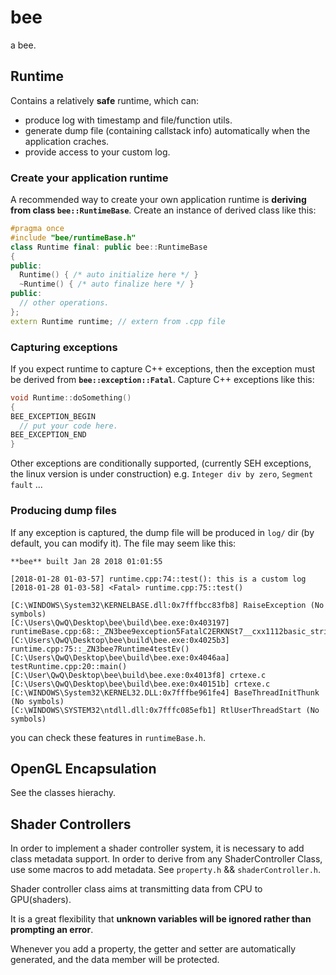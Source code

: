 # bee
a bee.

## Runtime
Contains a relatively **safe** runtime, which can:
* produce log with timestamp and file/function utils.
* generate dump file (containing callstack info) automatically when the application craches. 
* provide access to your custom log.

### Create your application runtime
A recommended way to create your own application runtime is **deriving from class `bee::RuntimeBase`**. Create an instance of derived class like this:
```cpp
#pragma once 
#include "bee/runtimeBase.h"
class Runtime final: public bee::RuntimeBase
{
public:
  Runtime() { /* auto initialize here */ }
  ~Runtime() { /* auto finalize here */ }
public:
  // other operations.
};
extern Runtime runtime; // extern from .cpp file
```

### Capturing exceptions
If you expect runtime to capture C++ exceptions, then the exception must be derived from **`bee::exception::Fatal`**. Capture C++ exceptions like this:
```cpp
void Runtime::doSomething()
{
BEE_EXCEPTION_BEGIN
  // put your code here.
BEE_EXCEPTION_END
}
```

Other exceptions are conditionally supported, (currently SEH exceptions, the linux version is under construction) e.g. `Integer div by zero`, `Segment fault` ...

### Producing dump files
If any exception is captured, the dump file will be produced in `log/` dir (by default, you can modify it). The file may seem like this: 
```
**bee** built Jan 28 2018 01:01:55

[2018-01-28 01-03-57] runtime.cpp:74::test(): this is a custom log
[2018-01-28 01-03-58] <Fatal> runtime.cpp:75::test()	

[C:\WINDOWS\System32\KERNELBASE.dll:0x7fffbcc83fb8] RaiseException (No symbols)
[C:\Users\QwQ\Desktop\bee\build\bee.exe:0x403197] runtimeBase.cpp:68::_ZN3bee9exception5FatalC2ERKNSt7__cxx1112basic_stringIcSt11char_traitsIcESaIcEEES7_()
[C:\Users\QwQ\Desktop\bee\build\bee.exe:0x4025b3] runtime.cpp:75::_ZN3bee7Runtime4testEv()
[C:\Users\QwQ\Desktop\bee\build\bee.exe:0x4046aa] testRuntime.cpp:20::main()
[C:\User\QwQ\Desktop\bee\build\bee.exe:0x4013f8] crtexe.c 
[C:\Users\QwQ\Desktop\bee\build\bee.exe:0x40151b] crtexe.c 
[C:\WINDOWS\System32\KERNEL32.DLL:0x7fffbe961fe4] BaseThreadInitThunk (No symbols)
[C:\WINDOWS\SYSTEM32\ntdll.dll:0x7fffc085efb1] RtlUserThreadStart (No symbols)
```

you can check these features in `runtimeBase.h`.

## OpenGL Encapsulation

See the classes hierachy.

## Shader Controllers

In order to implement a shader controller system, it is necessary to add class metadata support. In order to derive from any ShaderController Class, use some macros to add metadata. See `property.h` && `shaderController.h`.

Shader controller class aims at transmitting data from CPU to GPU(shaders). 

It is a great flexibility that **unknown variables will be ignored rather than prompting an error**.

Whenever you add a property, the getter and setter are automatically generated, and the data member will be protected.